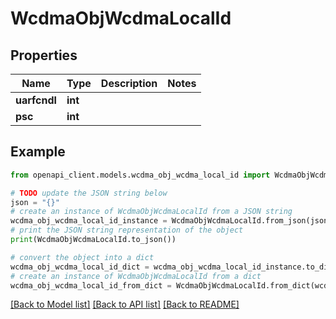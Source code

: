 # WcdmaObjWcdmaLocalId


## Properties

Name | Type | Description | Notes
------------ | ------------- | ------------- | -------------
**uarfcndl** | **int** |  | 
**psc** | **int** |  | 

## Example

```python
from openapi_client.models.wcdma_obj_wcdma_local_id import WcdmaObjWcdmaLocalId

# TODO update the JSON string below
json = "{}"
# create an instance of WcdmaObjWcdmaLocalId from a JSON string
wcdma_obj_wcdma_local_id_instance = WcdmaObjWcdmaLocalId.from_json(json)
# print the JSON string representation of the object
print(WcdmaObjWcdmaLocalId.to_json())

# convert the object into a dict
wcdma_obj_wcdma_local_id_dict = wcdma_obj_wcdma_local_id_instance.to_dict()
# create an instance of WcdmaObjWcdmaLocalId from a dict
wcdma_obj_wcdma_local_id_from_dict = WcdmaObjWcdmaLocalId.from_dict(wcdma_obj_wcdma_local_id_dict)
```
[[Back to Model list]](../README.md#documentation-for-models) [[Back to API list]](../README.md#documentation-for-api-endpoints) [[Back to README]](../README.md)


